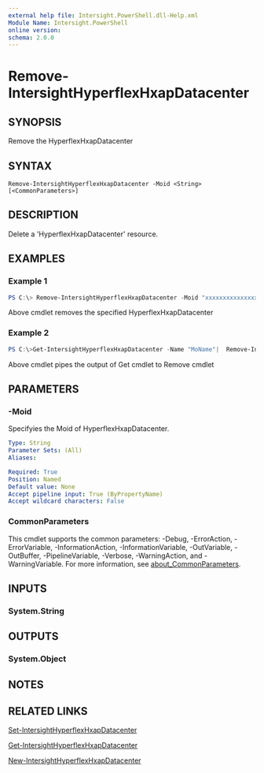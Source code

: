 ```yaml
---
external help file: Intersight.PowerShell.dll-Help.xml
Module Name: Intersight.PowerShell
online version:
schema: 2.0.0
---
```


# Remove-IntersightHyperflexHxapDatacenter

## SYNOPSIS
Remove the HyperflexHxapDatacenter

## SYNTAX

```
Remove-IntersightHyperflexHxapDatacenter -Moid <String> [<CommonParameters>]
```

## DESCRIPTION
Delete a &apos;HyperflexHxapDatacenter&apos; resource.

## EXAMPLES

### Example 1
```powershell
PS C:\> Remove-IntersightHyperflexHxapDatacenter -Moid "xxxxxxxxxxxxxxxxxxxxxxxxxxx"
```
Above cmdlet removes the specified HyperflexHxapDatacenter 

### Example 2
```powershell
PS C:\>Get-IntersightHyperflexHxapDatacenter -Name "MoName"|  Remove-IntersightHyperflexHxapDatacenter
```
Above cmdlet pipes the output of Get cmdlet to Remove cmdlet

## PARAMETERS

### -Moid
Specifyies the Moid of HyperflexHxapDatacenter.

```yaml
Type: String
Parameter Sets: (All)
Aliases:

Required: True
Position: Named
Default value: None
Accept pipeline input: True (ByPropertyName)
Accept wildcard characters: False
```

### CommonParameters
This cmdlet supports the common parameters: -Debug, -ErrorAction, -ErrorVariable, -InformationAction, -InformationVariable, -OutVariable, -OutBuffer, -PipelineVariable, -Verbose, -WarningAction, and -WarningVariable. For more information, see [about_CommonParameters](http://go.microsoft.com/fwlink/?LinkID=113216).

## INPUTS

### System.String

## OUTPUTS

### System.Object
## NOTES

## RELATED LINKS

[Set-IntersightHyperflexHxapDatacenter](./Set-IntersightHyperflexHxapDatacenter.md)

[Get-IntersightHyperflexHxapDatacenter](./Get-IntersightHyperflexHxapDatacenter.md)

[New-IntersightHyperflexHxapDatacenter](./New-IntersightHyperflexHxapDatacenter.md)

